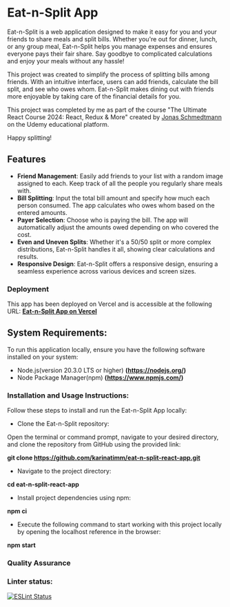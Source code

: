 # Eat-n-Split App

Eat-n-Split is a web application designed to make it easy for you and your friends to share meals and split bills. Whether you're out for dinner, lunch, or any group meal, Eat-n-Split helps you manage expenses and ensures everyone pays their fair share. Say goodbye to complicated calculations and enjoy your meals without any hassle!

This project was created to simplify the process of splitting bills among friends. With an intuitive interface, users can add friends, calculate the bill split, and see who owes whom. Eat-n-Split makes dining out with friends more enjoyable by taking care of the financial details for you.

This project was completed by me as part of the course "The Ultimate React Course 2024: React, Redux & More" created by [Jonas Schmedtmann](https://twitter.com/jonasschmedtman) on the Udemy educational platform.

Happy splitting!

## Features

- **Friend Management**: Easily add friends to your list with a random image assigned to each. Keep track of all the people you regularly share meals with.
- **Bill Splitting**: Input the total bill amount and specify how much each person consumed. The app calculates who owes whom based on the entered amounts.
- **Payer Selection**: Choose who is paying the bill. The app will automatically adjust the amounts owed depending on who covered the cost.
- **Even and Uneven Splits**: Whether it's a 50/50 split or more complex distributions, Eat-n-Split handles it all, showing clear calculations and results.
- **Responsive Design**: Eat-n-Split offers a responsive design, ensuring a seamless experience across various devices and screen sizes.

### Deployment

This app has been deployed on Vercel and is accessible at the following URL:
**[Eat-n-Split App on Vercel](https://eat-n-split-react-app-bay.vercel.app/)**

## System Requirements:

To run this application locally, ensure you have the following software installed on your system:

- Node.js(version 20.3.0 LTS or higher) **(https://nodejs.org/)**
- Node Package Manager(npm) **(https://www.npmjs.com/)**

### Installation and Usage Instructions:

Follow these steps to install and run the Eat-n-Split App locally:

- Clone the Eat-n-Split repository:

Open the terminal or command prompt, navigate to your desired directory, and clone the repository from GitHub using the provided link:

**git clone https://github.com/karinatimm/eat-n-split-react-app.git**

- Navigate to the project directory:

**cd eat-n-split-react-app**

- Install project dependencies using npm:

**npm ci**

- Execute the following command to start working with this project locally by opening the localhost reference in the browser:

**npm start**

### Quality Assurance

### Linter status:

[![ESLint Status](https://img.shields.io/badge/ESLint-Passing-brightgreen.svg)](https://github.com/karinatimm/eat-n-split-react-app.git)
